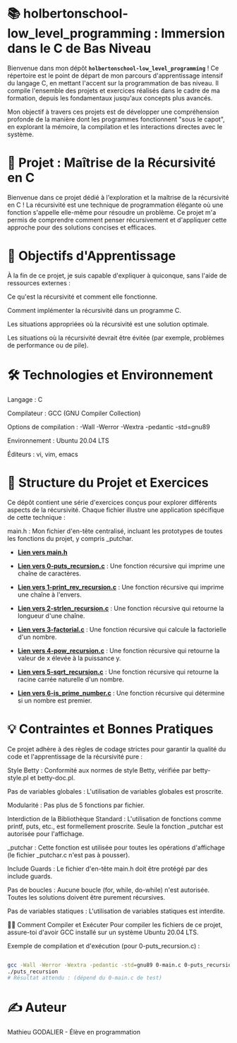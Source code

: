 # 📚 holbertonschool-low_level_programming : Immersion dans le C de Bas Niveau

Bienvenue dans mon dépôt **`holbertonschool-low_level_programming`** ! Ce répertoire est le point de départ de mon parcours d'apprentissage intensif du langage C, en mettant l'accent sur la programmation de bas niveau. Il compile l'ensemble des projets et exercices réalisés dans le cadre de ma formation, depuis les fondamentaux jusqu'aux concepts plus avancés.

Mon objectif à travers ces projets est de développer une compréhension profonde de la manière dont les programmes fonctionnent "sous le capot", en explorant la mémoire, la compilation et les interactions directes avec le système.
# 🔄 Projet : Maîtrise de la Récursivité en C
Bienvenue dans ce projet dédié à l'exploration et la maîtrise de la récursivité en C ! La récursivité est une technique de programmation élégante où une fonction s'appelle elle-même pour résoudre un problème. Ce projet m'a permis de comprendre comment penser récursivement et d'appliquer cette approche pour des solutions concises et efficaces.

# 🎯 Objectifs d'Apprentissage
À la fin de ce projet, je suis capable d'expliquer à quiconque, sans l'aide de ressources externes :

Ce qu'est la récursivité et comment elle fonctionne.

Comment implémenter la récursivité dans un programme C.

Les situations appropriées où la récursivité est une solution optimale.

Les situations où la récursivité devrait être évitée (par exemple, problèmes de performance ou de pile).

# 🛠️ Technologies et Environnement
Langage : C

Compilateur : GCC (GNU Compiler Collection)

Options de compilation : -Wall -Werror -Wextra -pedantic -std=gnu89

Environnement : Ubuntu 20.04 LTS

Éditeurs : vi, vim, emacs

# 📖 Structure du Projet et Exercices
Ce dépôt contient une série d'exercices conçus pour explorer différents aspects de la récursivité. Chaque fichier illustre une application spécifique de cette technique :

main.h : Mon fichier d'en-tête centralisé, incluant les prototypes de toutes les fonctions du projet, y compris _putchar.
* **[Lien vers main.h](https://github.com/Mathieu7483/holbertonschool-low_level_programming/blob/main/recursion/main.h)** 

* **[Lien vers 0-puts_recursion.c](https://github.com/Mathieu7483/holbertonschool-low_level_programming/blob/main/recursion/0-puts_recursion.c)** : Une fonction récursive qui imprime une chaîne de caractères.

* **[Lien vers 1-print_rev_recursion.c](https://github.com/Mathieu7483/holbertonschool-low_level_programming/blob/main/recursion/1-print_rev_recursion.c)** : Une fonction récursive qui imprime une chaîne à l'envers.

* **[Lien vers 2-strlen_recursion.c](https://github.com/Mathieu7483/holbertonschool-low_level_programming/blob/main/recursion/2-strlen_recursion.c)** : Une fonction récursive qui retourne la longueur d'une chaîne.

* **[Lien vers 3-factorial.c](https://github.com/Mathieu7483/holbertonschool-low_level_programming/blob/main/recursion/3-factorial.c)** : Une fonction récursive qui calcule la factorielle d'un nombre.

* **[Lien vers 4-pow_recursion.c](https://github.com/Mathieu7483/holbertonschool-low_level_programming/blob/main/recursion/4-pow_recursion.c)** : Une fonction récursive qui retourne la valeur de x élevée à la puissance y.

* **[Lien vers 5-sqrt_recursion.c](https://github.com/Mathieu7483/holbertonschool-low_level_programming/blob/main/recursion/5-sqrt_recursion.c)** : Une fonction récursive qui retourne la racine carrée naturelle d'un nombre.

* **[Lien vers 6-is_prime_number.c](https://github.com/Mathieu7483/holbertonschool-low_level_programming/blob/main/recursion/6-is_prime_number.c)** : Une fonction récursive qui détermine si un nombre est premier.




# 💡 Contraintes et Bonnes Pratiques
Ce projet adhère à des règles de codage strictes pour garantir la qualité du code et l'apprentissage de la récursivité pure :

Style Betty : Conformité aux normes de style Betty, vérifiée par betty-style.pl et betty-doc.pl.

Pas de variables globales : L'utilisation de variables globales est proscrite.

Modularité : Pas plus de 5 fonctions par fichier.

Interdiction de la Bibliothèque Standard : L'utilisation de fonctions comme printf, puts, etc., est formellement proscrite. Seule la fonction _putchar est autorisée pour l'affichage.

_putchar : Cette fonction est utilisée pour toutes les opérations d'affichage (le fichier _putchar.c n'est pas à pousser).

Include Guards : Le fichier d'en-tête main.h doit être protégé par des include guards.

Pas de boucles : Aucune boucle (for, while, do-while) n'est autorisée. Toutes les solutions doivent être purement récursives.

Pas de variables statiques : L'utilisation de variables statiques est interdite.

👨‍💻 Comment Compiler et Exécuter
Pour compiler les fichiers de ce projet, assure-toi d'avoir GCC installé sur un système Ubuntu 20.04 LTS.

Exemple de compilation et d'exécution (pour 0-puts_recursion.c) :
```bash

gcc -Wall -Werror -Wextra -pedantic -std=gnu89 0-main.c 0-puts_recursion.c -o puts_recursion
./puts_recursion
# Résultat attendu : (dépend du 0-main.c de test)
```

# ✍️ Auteur
Mathieu GODALIER - Élève en programmation
